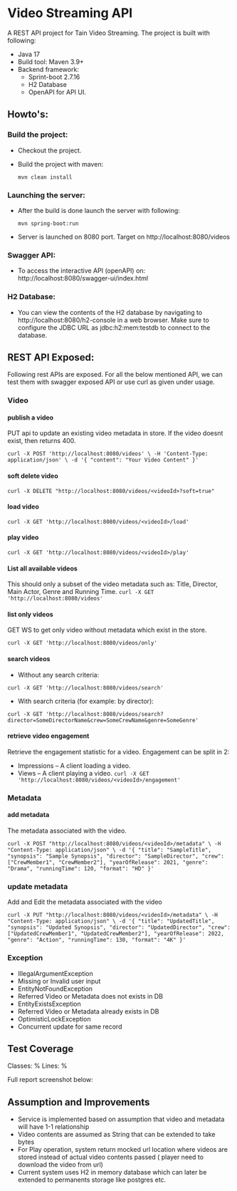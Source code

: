 # Video Streaming API
A REST API project for Tain Video Streaming. The project is built with following:
* Java 17
* Build tool: Maven 3.9+
* Backend framework: 
  * Sprint-boot 2.7.16
  * H2 Database
  * OpenAPI for API UI.

## Howto's:

### Build the project: 
* Checkout the project.
* Build the project with maven: 
    
    `mvn clean install`

### Launching the server:
* After the build is done launch the server with following:

    `mvn spring-boot:run`

* Server is launched on 8080 port. Target on http://localhost:8080/videos
### Swagger API:
* To access the interactive API (openAPI) on: http://localhost:8080/swagger-ui/index.html

### H2 Database:
* You can view the contents of the H2 database by navigating to http://localhost:8080/h2-console in a web browser. Make sure to configure the JDBC URL as jdbc:h2:mem:testdb to connect to the database.

## REST API Exposed: 

Following rest APIs are exposed. For all the below mentioned API, we can test them with swagger exposed API or use curl as given under usage. 

### Video
#### publish a video
PUT api to update an existing video metadata in store. If the video doesnt exist, then returns 400.

`curl -X POST 'http://localhost:8080/videos' \
-H 'Content-Type: application/json' \
-d '{
"content": "Your Video Content"
}'`


#### soft delete video 

`curl -X DELETE "http://localhost:8080/videos/<videoId>?soft=true"
`

#### load video
`curl -X GET 'http://localhost:8080/videos/<videoId>/load'`

#### play video
`curl -X GET 'http://localhost:8080/videos/<videoId>/play'`

#### List all available videos
This should only a subset of the video metadata
such as: Title, Director, Main Actor, Genre and Running Time.
`curl -X GET 'http://localhost:8080/videos'`

#### list only videos
GET WS to get only video without metadata which exist in the store.

`curl -X GET 'http://localhost:8080/videos/only'`

#### search videos
- Without any search criteria:

`curl -X GET 'http://localhost:8080/videos/search'`

- With search criteria (for example: by director):

`curl -X GET 'http://localhost:8080/videos/search?director=SomeDirectorName&crew=SomeCrewName&genre=SomeGenre'`

#### retrieve video engagement
Retrieve the engagement statistic for a video. Engagement can be split in 2:
- Impressions – A client loading a video.
- Views – A client playing a video.
`curl -X GET 'http://localhost:8080/videos/<videoId>/engagement'`

### Metadata
#### add metadata 
The metadata associated with the video.

`curl -X POST "http://localhost:8080/videos/<videoId>/metadata" \
-H "Content-Type: application/json" \
-d '{
"title": "SampleTitle",
"synopsis": "Sample Synopsis",
"director": "SampleDirector",
"crew": ["CrewMember1", "CrewMember2"],
"yearOfRelease": 2021,
"genre": "Drama",
"runningTime": 120,
"format": "HD"
}'
`
### update metadata
Add and Edit the metadata associated with the video

`curl -X PUT "http://localhost:8080/videos/<videoId>/metadata" \
-H "Content-Type: application/json" \
-d '{
"title": "UpdatedTitle",
"synopsis": "Updated Synopsis",
"director": "UpdatedDirector",
"crew": ["UpdatedCrewMember1", "UpdatedCrewMember2"],
"yearOfRelease": 2022,
"genre": "Action",
"runningTime": 130,
"format": "4K"
}'
`

### Exception 
- IllegalArgumentException
 - Missing or Invalid user input
- EntityNotFoundException
 - Referred Video or Metadata does not exists in DB
- EntityExistsException
 - Referred Video or Metadata already exists in DB 
- OptimisticLockException
 - Concurrent update for same record 
## Test Coverage

Classes: % 
Lines: %

Full report screenshot below:

## Assumption and Improvements
- Service is implemented based on assumption that video and metadata will have 1-1 relationship 
- Video contents are assumed as String that can be extended to take bytes 
- For Play operation, system return mocked url location where videos are stored instead of actual video contents passed ( player need to download the video from url)
- Current system uses H2 in memory database which can later be extended to permanents storage like postgres etc.
